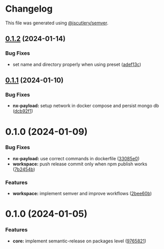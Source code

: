 # Changelog

This file was generated using [@jscutlery/semver](https://github.com/jscutlery/semver).

## [0.1.2](https://github.com/codeware-sthlm/nx-plugins/compare/workspace-0.1.1...workspace-0.1.2) (2024-01-14)


### Bug Fixes

* set name and directory properly when using preset ([adef13c](https://github.com/codeware-sthlm/nx-plugins/commit/adef13c3e81a32f0ce71ec26950e86b5b6a79abe))



## [0.1.1](https://github.com/codeware-sthlm/nx-plugins/compare/workspace-0.1.0...workspace-0.1.1) (2024-01-10)


### Bug Fixes

* **nx-payload:** setup network in docker compose and persist mongo db ([dcb92f1](https://github.com/codeware-sthlm/nx-plugins/commit/dcb92f1d496310c8c60f966cc4209b14567f2a81))



# 0.1.0 (2024-01-09)


### Bug Fixes

* **nx-payload:** use correct commands in dockerfile ([33085e0](https://github.com/codeware-sthlm/nx-plugins/commit/33085e020530837cdc94304b7e1f461592c718ef))
* **workspace:** push release commit only when npm publish works ([7b2454b](https://github.com/codeware-sthlm/nx-plugins/commit/7b2454b1f5ed7458a060182a47f5d8593d195ed0))


### Features

* **workspace:** implement semver and improve workflows ([2bee60b](https://github.com/codeware-sthlm/nx-plugins/commit/2bee60bfd1e1e03ca83725a76e32a80be13ef7f0))



# 0.1.0 (2024-01-05)


### Features

* **core:** implement semantic-release on packages level ([9765821](https://github.com/codeware-sthlm/nx-plugins/commit/9765821bfb40e3c17295bf85bd87c043bd16f175))
